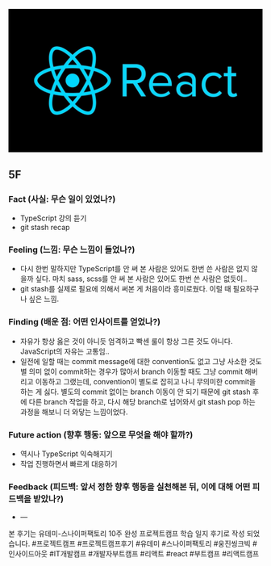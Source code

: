 ![img_react.png](../assets/img_react.png)

## 5F

### Fact (사실: 무슨 일이 있었나?)

- TypeScript 강의 듣기
- git stash recap

### Feeling (느낌: 무슨 느낌이 들었나?)

- 다시 한번 말하지만 TypeScript를 안 써 본 사람은 있어도 한번 쓴 사람은 없지 않을까 싶다. 마치 sass, scss를 안 써 본 사람은 있어도 한번 쓴 사람은 없듯이..
- git stash를 실제로 필요에 의해서 써본 게 처음이라 흥미로웠다. 이럴 때 필요하구나 싶은 느낌.

### Finding (배운 점: 어떤 인사이트를 얻었나?)

- 자유가 항상 옳은 것이 아니듯 엄격하고 빡센 룰이 항상 그른 것도 아니다. JavaScript의 자유는 고통임..
- 일전에 일할 때는 commit message에 대한 convention도 없고 그냥 사소한 것도 별 의미 없이 commit하는 경우가 많아서 branch 이동할 때도 그냥 commit 해버리고 이동하고 그랬는데, convention이 별도로 잡히고 나니 무의미한 commit을 하는 게 싫다. 별도의 commit 없이는 branch 이동이 안 되기 때문에 git stash 후에 다른 branch 작업을 하고, 다시 해당 branch로 넘어와서 git stash pop 하는 과정을 해보니 더 와닿는 느낌이었다.

### Future action (향후 행동: 앞으로 무엇을 해야 할까?)

- 역시나 TypeScript 익숙해지기
- 작업 진행하면서 빠르게 대응하기

### Feedback (피드백: 앞서 정한 향후 행동을 실천해본 뒤, 이에 대해 어떤 피드백을 받았나?)

- —

본 후기는 유데미-스나이퍼팩토리 10주 완성 프로젝트캠프 학습 일지 후기로 작성 되었습니다. #프로젝트캠프 #프로젝트캠프후기 #유데미 #스나이퍼팩토리 #웅진씽크빅 #인사이드아웃 #IT개발캠프 #개발자부트캠프 #리액트 #react #부트캠프 #리액트캠프

